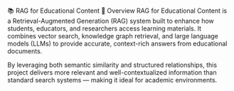 📚 RAG for Educational Content
📜 Overview
RAG for Educational Content is a Retrieval-Augmented Generation (RAG) system built to enhance how students, educators, and researchers access learning materials.
It combines vector search, knowledge graph retrieval, and large language models (LLMs) to provide accurate, context-rich answers from educational documents.

By leveraging both semantic similarity and structured relationships, this project delivers more relevant and well-contextualized information than standard search systems — making it ideal for academic environments.
